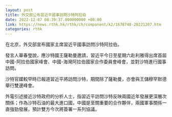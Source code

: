 ```yaml
---
layout: post
title: 外交部公布習近平國事訪問沙特阿拉伯
date: 2022-12-07 08:39:37.000000000 +08:00
link: https://news.rthk.hk/rthk/ch/component/k2/1678740-20221207.htm
categories: rthk
---
```


在北京，外交部宣布國家主席習近平國事訪問沙特阿拉伯。

發言人華春瑩說，應沙特國王薩勒曼邀請，習近平今日至星期六赴利雅得出席首屆中國-阿拉伯國家峰會、中國-海灣阿拉伯國家合作委員會峰會，並對沙特進行國事訪問。

沙特官媒較早時已報道習近平將訪問沙特，期間除了薩勒曼，亦會與王儲穆罕默德舉行雙邊峰會。

外電引述接近沙特政府的分析人士，指習近平訪問沙特反映兩國近年發展更深層次關係；作為沙特石油的最大進口國，中國是至關重要的合作夥伴，兩國軍事關係一直強勁發展，預計雙方今次將簽署一系列協議。
